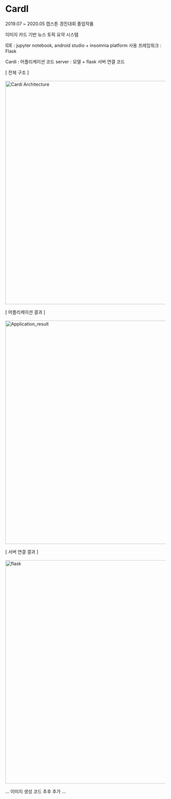 # CardI
2019.07 ~ 2020.05 캡스톤 경진대회 졸업작품

이미지 카드 기반 뉴스 토픽 요약 시스템

IDE : jupyter notebook, android studio + insomnia platform
사용 프레임워크 : Flask

Cardi : 어플리케이션 코드
server : 모델 + flask 서버 연결 코드

[ 전체 구조 ]
<br></br>
<img width="700" alt="Cardi Architecture" src="https://user-images.githubusercontent.com/31878337/96068128-316dc600-0ed6-11eb-89e4-ef4106037bc3.png">

[ 어플리케이션 결과 ]
<br></br>
<img width="700" alt="Application_result" src="https://user-images.githubusercontent.com/31878337/96068148-3df21e80-0ed6-11eb-9876-ed141c533592.png">

[ 서버 연결 결과 ] 
<br></br>
<img width="700" alt="flask" src="https://user-images.githubusercontent.com/31878337/96068167-4a767700-0ed6-11eb-8b77-00fdef6ef179.png">




... 이미지 생성 코드 추후 추가 ...
